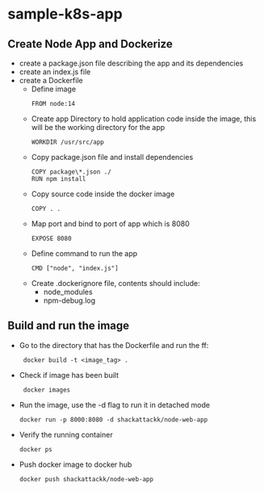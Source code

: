 # sample-k8s-app

## Create Node App and Dockerize

- create a package.json file describing the app and its dependencies
- create an index.js file
- create a Dockerfile
  - Define image
    ```
    FROM node:14
    ```
  - Create app Directory to hold application code inside the image, this will be the working directory for the app
    ```
    WORKDIR /usr/src/app
    ```
  - Copy package.json file and install dependencies
    ```
    COPY package\*.json ./
    RUN npm install
    ```
  - Copy source code inside the docker image
    ```
    COPY . .
    ```
  - Map port and bind to port of app which is 8080
    ```
    EXPOSE 8080
    ```
  - Define command to run the app
    ```
    CMD ["node", "index.js"]
    ```
  - Create .dockerignore file, contents should include:
    - node_modules
    - npm-debug.log

## Build and run the image

- Go to the directory that has the Dockerfile and run the ff:
  ```
   docker build -t <image_tag> .
  ```
- Check if image has been built
  ```
   docker images
  ```
- Run the image, use the -d flag to run it in detached mode

  ```
  docker run -p 8000:8080 -d shackattackk/node-web-app
  ```

- Verify the running container
  ```
  docker ps
  ```
- Push docker image to docker hub
  ```
  docker push shackattackk/node-web-app
  ```
